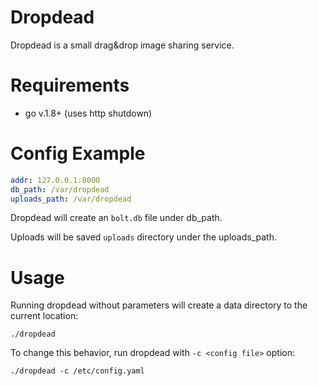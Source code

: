 Dropdead
========

Dropdead is a small drag&drop image sharing service.


Requirements
============

- go v.1.8+ (uses http shutdown)


Config Example
==============

```yaml
addr: 127.0.0.1:8000
db_path: /var/dropdead
uploads_path: /var/dropdead
```

Dropdead will create an `bolt.db` file under db_path.

Uploads will be saved `uploads` directory under the uploads_path.


Usage
=====

Running dropdead without parameters will create a data directory to the current location:

`./dropdead`


To change this behavior, run dropdead with `-c <config file>` option:

`./dropdead -c /etc/config.yaml`
